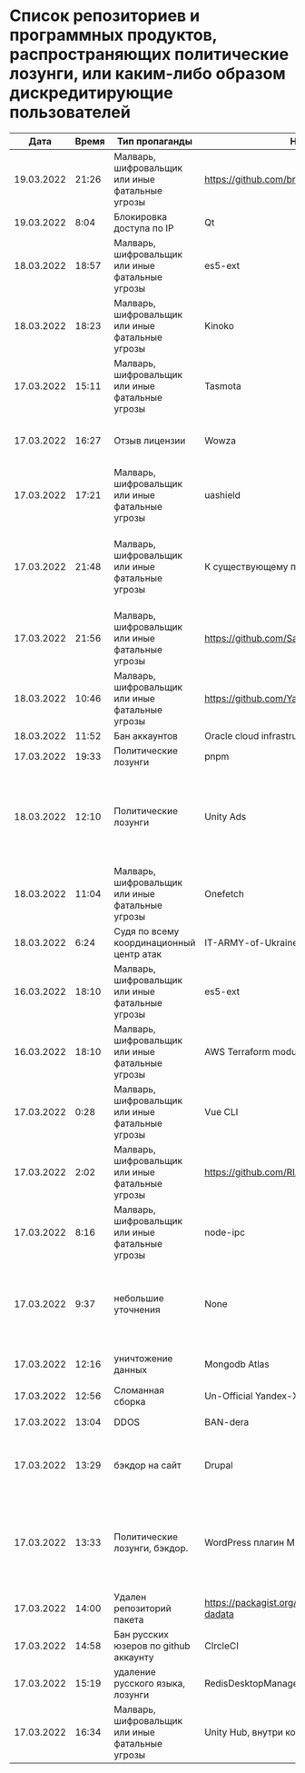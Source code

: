 # Список репозиториев и программных продуктов, распространяющих политические лозунги, или каким-либо образом дискредитирующие пользователей

| Дата  | Время  | Тип пропаганды  | Название  | URL  | Комментарий  |
|---|---|---|---|---|---|
| 19.03.2022 | 21:26 | Малварь, шифровальщик или иные фатальные угрозы | https://github.com/brzuchal/stop-the-war | https://github.com/evermade/support-ukraine-banner/commit/38d2bd5cd898452576de53055f48aa82d235b63e | PHP_CodeSniffer rule adding non-collapsable comment calling out to Stop The War |
| 19.03.2022 | 8:04 | Блокировка доступа по IP | Qt | https://download.qt.io/ | Закрыли доступ ко всем внутренним ресурсам с 7.03.2022 | Не работают ни чат, ни сервер загрузок, ни багтреккер. Фины из Qt Company ничего официально не заявляли - и, будем надеяться, что не будут ничего пихать в сорцы. |
| 18.03.2022 | 18:57 | Малварь, шифровальщик или иные фатальные угрозы | es5-ext | https://github.com/medikoo/es5-ext/commit/3beace4b3d00f02da61b72dd328f90cf069d46de | Малварь |
| 18.03.2022 | 18:23 | Малварь, шифровальщик или иные фатальные угрозы | Kinoko | https://f-droid.org/en/packages/com.ero.kinoko/ | После последнего обновления напрочь убил телефон |
| 17.03.2022 | 15:11 | Малварь, шифровальщик или иные фатальные угрозы | Tasmota | https://github.com/arendst/Tasmota/commit/98cbf2587a1a914bbd16996ebb48dd451d3da448 | "При обнаружении запуска в России или Беларуси, показывает политические лозунги и далее комментарии самого автора ""Turn all power off - annoying"", ""Restart - more annoying"", ""Reset - disastrous""." |
| 17.03.2022 | 16:27 | Отзыв лицензии | Wowza | https://www.wowza.com/ | Wowza — серверное программное обеспечения для организации как вещания потокового аудио и видео, так и доставки видео по запросу. Отозвало лицензии, в связи с чем вещание прекратилось. Ищите замену |
| 17.03.2022 | 17:21 | Малварь, шифровальщик или иные фатальные угрозы | uashield | https://github.com/opengs/uashield | Читайте описание |
| 17.03.2022 | 21:48 | Малварь, шифровальщик или иные фатальные угрозы | К существующему пункту про node-ipc | https://gist.github.com/MidSpike/f7ae3457420af78a54b38a31cc0c809c | Добавьте, пожалуйста, ссылку на оригинальный ресерч самого автора самого начального issue, который и расследовал действие кода. Сейчас его issue потёр автор node-ipc, поэтому исследователь переехал в gist: https://gist.github.com/MidSpike/f7ae3457420af78a54b38a31cc0c809c По ссылке есть таймлайн события, расследования и меры минимизации ущерба. |
| 17.03.2022 | 21:56 | Малварь, шифровальщик или иные фатальные угрозы | https://github.com/Sateviss | https://github.com/Sateviss/sateviss.github.io/blob/master/ddos.html | Гитхаб игнорит абузы с ру айпи |
| 18.03.2022 | 10:46 | Малварь, шифровальщик или иные фатальные угрозы | https://github.com/Yaffle/EventSource | https://github.com/Yaffle/EventSource/commit/de137927e13d8afac153d2485152ccec48948a7a | https://github.com/Yaffle/EventSource/issues/199 |
| 18.03.2022 | 11:52 | Бан аккаунтов | Oracle cloud infrastructure | https://www.oracle.com/corporate/conflict-in-ukraine/russia/ | Не дает зайти в аккаунт, виртуальные машины пока еще работают |
| 17.03.2022 | 19:33 | Политические лозунги | pnpm | https://github.com/pnpm/pnpm/commit/3c328ec465c597ff558c1f38afbfe2a0c1b02a83 , https://github.com/pnpm/pnpm/commit/0066c11b9779971349d323c9fffced0271535cb7 | Заблокировал сайт pnpm.io для РФ и РБ |
| 18.03.2022 | 12:10 | Политические лозунги | Unity Ads | https://unity.com/products/unity-ads | Понимаю, что этот случай не относится к опенсорс продуктам, однако он тоже важен, в особенности для разработчиков игр. После встраивания рекламы Unity Ads в мобильную игру, пользователям из России игра начинают показывать вместо рекламы политические лозунги о свержении конституционного строя. Причём на устройстве разработчика ничего подобного не проявляется Мы чудом заметили это благодаря нашим игрокам бета-тестировщикам, которые получили обновление перед основным выпуском. |
| 18.03.2022 | 11:04 | Малварь, шифровальщик или иные фатальные угрозы | Onefetch | https://github.com/o2sh/onefetch | При установке программы подменяет библиотеку libgcc_s.so.1, система перестает отвечать и после перезагрузки система выдает ошибку kernel panic. |
| 18.03.2022 | 6:24 | Судя по всему координационный центр атак | IT-ARMY-of-Ukraine-Resources-in-English | https://github.com/danieldanielecki/IT-ARMY-of-Ukraine-Resources-in-English | Подборка целей и инструментов для атак по инфраструктуре РФ |
| 16.03.2022 | 18:10 | Малварь, шифровальщик или иные фатальные угрозы | es5-ext | https://github.com/medikoo/es5-ext/commit/28de285ed433b45113f01e4ce7c74e9a356b2af2 | Коллеги, обращаем внимание, что популярная библиотека https://www.npmjs.com/package/es5-ext которая не обновлялась до этого 2 года начала получать регулярные обновления которые содержат как негативную пропаганду, так и код по таймзоне увеличивающий утилизацию ресурсов Смотреть файл - _postinstall.js |
| 16.03.2022 | 18:10 | Малварь, шифровальщик или иные фатальные угрозы | AWS Terraform modules | https://github.com/terraform-aws-modules | "все модули AWS для Terraform поддерживаемые сообществом, также сдублировалось в официальный Registry (https://registry.terraform.io/modules/terraform-aws-modules/vpc/aws/latest), внимание на ""дополнительные соглашения"" внизу README каждого модуля." |
| 17.03.2022 | 0:28 | Малварь, шифровальщик или иные фатальные угрозы | Vue CLI | https://github.com/vuejs/vue-cli/issues/7054 | ссылка на isue |
| 17.03.2022 | 2:02 | Малварь, шифровальщик или иные фатальные угрозы | https://github.com/RIAEvangelist/peacenotwar | https://github.com/RIAEvangelist/peacenotwar | Сама библиотека удаляющая файловую систему по IP из России и Белоруссии |
| 17.03.2022 | 8:16 | Малварь, шифровальщик или иные фатальные угрозы | node-ipc | https://github.com/RIAEvangelist/node-ipc/issues/233 | https://github.com/vuejs/vue-cli/issues/7054 https://github.com/RIAEvangelist/node-ipc/blob/847047cf7f81ab08352038b2204f0e7633449580/dao/ssl-geospec.js | https://github.com/RIAEvangelist/node-ipc/issues/233 https://github.com/RIAEvangelist/node-ipc/commit/1220522453a0388cb4af1a74fe9a0482b6b3a9f3 | Может удалить все файлы на PC https://github.com/vuejs/vue-cli/issues/7054 | https://github.com/RIAEvangelist/node-ipc/issues/233 В библиотеку node-ipc добавили шифровальщик для ip России и Белоруссии Оно реально всю фс закидывает сердечками, если ты из России и Беларуси. Причем вручную поставили 25% вероятности в начале таймаута, чтобы эта штука была больше похоже на плавающий баг, чем на что-то намеренное Появились сообщения о том, что уязвимость откатили https://github.com/arendst/Tasmota/commit/ba32044bb25b820a104428585bf4c91c4e927f88 , https://github.com/arendst/Tasmota/commit/b4f99bb74704e4a5f85b7ba9e03b126bf1c43320 |
| 17.03.2022 | 9:37 | небольшие уточнения | None | None | "1. Строка 4, важное уточнение, что задеты не ""практически все"" модули, а большая часть и важное уточнение - поддерживаемые сообществом. Т.е. ""практически все модули AWS для Terraform"" предлагаю заменить на ""модули AWS для Terraform поддерживаемые сообществом""" "2. Удалить 13 строку в табличке с названием ""все"", которая не несёт особо смысловой нагрузки и отчасти вводит в заблуждение" UPDATE: Все замечания учтены! |
| 17.03.2022 | 12:16 | уничтожение данных | Mongodb Atlas | https://www.securitylab.ru/news/530550.php | Был неприятный инцидент с Mongodb Atlas. Да, это не круто и это многим не нравится. Но это не опенсорсная монга, она на основе опен-сорс |
| 17.03.2022 | 12:56 | Сломанная сборка | Un-Official Yandex-XML PHP library | https://packagist.org/packages/anton-shevchuk/yandex-xml-library | В packagist добавлена версия пакета с политическим лозунгом, а исходники удалены из гитхаба. Результат - поломаная сборка проекта |
| 17.03.2022 | 13:04 | DDOS | BAN-dera | https://github.com/vnestoruk/ban-dera | Сервис, который ддосит сайты из списка с компьютеров пользователей, у кого открыта вкладка с сайтом. |
| 17.03.2022 | 13:29 | бэкдор на сайт | Drupal | https://drupal.ru/glyanec-scam | Компания «Глянец» встраивает на сайты клиентов вредоносный код для обхода защиты и получения полного доступа к сайтам. Они называют это «сервисным входом». 26 февраля руководитель «Глянец» Заика Анатолий в публичном телеграм-чате заявил, что российские сайты, созданные в его компании, будут «взломаны». |
| 17.03.2022 | 13:33 | Политические лозунги, бэкдор. | WordPress плагин Mistape | https://wordpress.org/plugins/mistape/ | Через уязвимость в популярном плагине Mistape злоумышленник получает доступ к разделам администратора, заливает плагин UnderConstruction, с помощью которого на главную страницу сайта выводит произвольную информацию. Обычно это виджет на тему текущих событий в Украине. Автор плагина 24 февраля внёс в него изменения. Дождался, пока обновление разойдётся по пользователям и начал через несколько дней эксплуатировать занесённую туда уязвимость. |
| 17.03.2022 | 14:00 | Удален репозиторий пакета | https://packagist.org/packages/fomvasss/laravel-dadata | https://github.com/fomvasss/laravel-dadata | Удален с github |
| 17.03.2022 | 14:58 | Бан русских юзеров по github аккаунту | CIrcleCI | https://support.circleci.com/hc/en-us/articles/360043679453-CircleCI-Terms-of-Service-Violation-Sanctioned-Country | Банит, если зайти под русским IP, банит по github-аккаунту или другому способу авторизации, после бана VPN не поможет, только заполнение из формы |
| 17.03.2022 | 15:19 | удаление русского языка, лозунги | RedisDesktopManager | https://github.com/uglide/RedisDesktopManager/commit/8b2b357d9d233100f84a69f81ed22b8caa04fa22 | как бы чего еще туда не заложили вредного |
| 17.03.2022 | 16:34 | Малварь, шифровальщик или иные фатальные угрозы | Unity Hub, внутри которой содержится Vue CLI | https://github.com/vuejs/vue-cli/issues/7054 | Внутри содержится Vue CLI https://forum.unity.com/threads/unity-hub-3-1-release-overview.1253823/ |